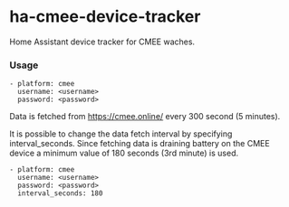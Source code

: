 
# ha-cmee-device-tracker

Home Assistant device tracker for CMEE waches.

### Usage

    - platform: cmee
      username: <username>
      password: <password>
  
Data is fetched from https://cmee.online/ every 300 second (5 minutes).

It is possible to change the data fetch interval by specifying interval_seconds. 
Since fetching data is draining battery on the CMEE device a minimum value of 180 seconds (3rd minute) is used.

    - platform: cmee
      username: <username>
      password: <password>
      interval_seconds: 180
